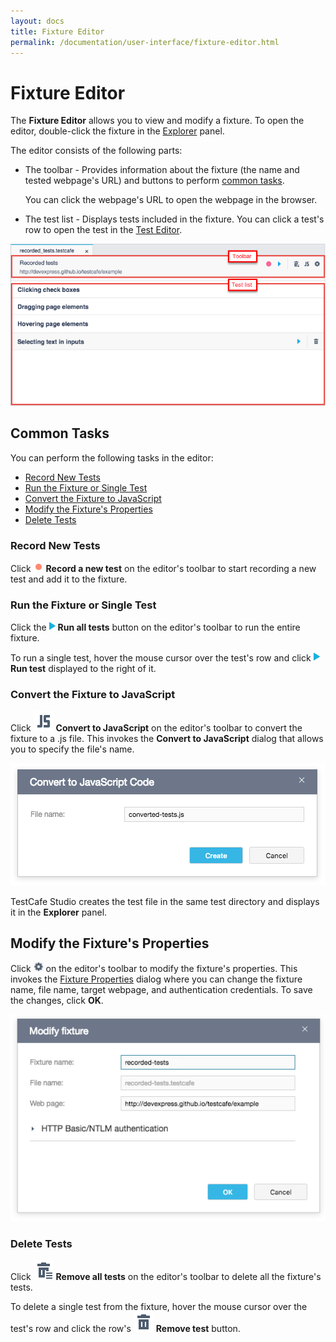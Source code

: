 ```yaml
---
layout: docs
title: Fixture Editor
permalink: /documentation/user-interface/fixture-editor.html
---
```

# Fixture Editor

The **Fixture Editor** allows you to view and modify a fixture. To open the editor, double-click the fixture in the [Explorer](explorer-panel.md) panel.

The editor consists of the following parts:

* The toolbar - Provides information about the fixture (the name and tested webpage's URL) and buttons to perform [common tasks](#common-tasks).

    You can click the webpage's URL to open the webpage in the browser.

* The test list - Displays tests included in the fixture. You can click a test's row to open the test in the [Test Editor](test-editor.md).

![Fixture editor](../../images/user-interface/fixture-editor.png)

## Common Tasks

You can perform the following tasks in the editor:

* [Record New Tests](#record-new-tests)
* [Run the Fixture or Single Test](#run-the-fixture-or-single-test)
* [Convert the Fixture to JavaScript](#convert-the-fixture-to-javascript)
* [Modify the Fixture's Properties](#modify-the-fixtures-properties)
* [Delete Tests](#delete-tests)

### Record New Tests

Click ![Record button](../../images/guides/record-test-icon.png) **Record a new test** on the editor's toolbar to start recording a new test and add it to the fixture.

### Run the Fixture or Single Test

Click the ![Run tests button](../../images/guides/action-run-icon.png) **Run all tests** button on the editor's toolbar to run the entire fixture.

To run a single test, hover the mouse cursor over the test's row and click ![Run test button](../../images/guides/action-run-icon.png) **Run test** displayed to the right of it.

### Convert the Fixture to JavaScript

Click ![Convert icon](../../images/user-interface/js-icon.svg) **Convert to JavaScript** on the editor's toolbar to convert the fixture to a .js file. This invokes the **Convert to JavaScript** dialog that allows you to specify the file's name.

![Convert to JavaScript Code Dialog](../../images//user-interface/dialogs/convert-dialog.png)

TestCafe Studio creates the test file in the same test directory and displays it in the **Explorer** panel.

## Modify the Fixture's Properties

Click ![Settings button](../../images/guides/settings-icon.png) on the editor's toolbar to modify the fixture's properties. This invokes the [Fixture Properties](../user-interface/fixture-properties-dialog.md) dialog where you can change the fixture name, file name, target webpage, and authentication credentials. To save the changes, click **OK**.

![Fixture Properties dialog](../../images/user-interface/dialogs/modify-fixture-dialog.png)

### Delete Tests

Click ![Remove all tests icon](../../images/user-interface/remove-all-icon.svg) **Remove all tests** on the editor's toolbar to delete all the fixture's tests.

To delete a single test from the fixture, hover the mouse cursor over the test's row and click the row's ![Remove icon](../../images/user-interface/remove-big-icon.svg) **Remove test** button.
